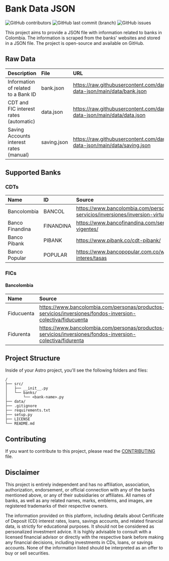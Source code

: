 # Bank Data JSON

![GitHub contributors](https://img.shields.io/github/contributors/danielcgiraldo/bank-data-json)
![GitHub last commit (branch)](https://img.shields.io/github/last-commit/danielcgiraldo/bank-data-json/main)
![GitHub issues](https://img.shields.io/github/issues/danielcgiraldo/bank-data-json)

This project aims to provide a JSON file with information related to banks in Colombia. The information is scraped from the banks' websites and stored in a JSON file. The project is open-source and available on GitHub.

## Raw Data

| Description                             | File        | URL                                                                                     |
| :-------------------------------------- | :---------- | :-------------------------------------------------------------------------------------- |
| Information of related to a Bank ID     | bank.json   | <https://raw.githubusercontent.com/danielcgiraldo/bank-data-json/main/data/bank.json>   |
| CDT and FIC interest rates (automatic)  | data.json   | <https://raw.githubusercontent.com/danielcgiraldo/bank-data-json/main/data/data.json>   |
| Saving Accounts interest rates (manual) | saving.json | <https://raw.githubusercontent.com/danielcgiraldo/bank-data-json/main/data/saving.json> |

## Supported Banks

### CDTs

| Name            | ID        | Source                                                                                     |
| :-------------- | :-------- | :----------------------------------------------------------------------------------------- |
| Bancolombia     | BANCOL    | <https://www.bancolombia.com/personas/productos-servicios/inversiones/inversion-virtual>   |
| Banco Finandina | FINANDINA | <https://www.bancofinandina.com/servicio-al-cliente/tasas-y-tarifas/tasas-vigentes/>       |
| Banco Pibank    | PIBANK    | <https://www.pibank.co/cdt-pibank/>                                                        |
| Banco Popular   | POPULAR   | <https://www.bancopopular.com.co/wps/portal/bancopopular/inicio/informacion-interes/tasas> |

### FICs

#### Bancolombia

| Name       | Source                                                                                                       |
| :--------- | :----------------------------------------------------------------------------------------------------------- |
| Fiducuenta | <https://www.bancolombia.com/personas/productos-servicios/inversiones/fondos-inversion-colectiva/fiducuenta> |
| Fidurenta  | <https://www.bancolombia.com/personas/productos-servicios/inversiones/fondos-inversion-colectiva/fidurenta>  |

## Project Structure

Inside of your Astro project, you'll see the following folders and files:

```text
/
├── src/
│   ├── __init__.py
│   └── banks/
│       └── <bank-name>.py
├── data/
├── .gitignore
├── requirements.txt
├── setup.py
├── LICENSE
└── README.md

```

## Contributing

If you want to contribute to this project, please read the [CONTRIBUTING](CONTRIBUTING.md) file.

## Disclaimer

This project is entirely independent and has no affiliation, association, authorization, endorsement, or official connection with any of the banks mentioned above, or any of their subsidiaries or affiliates. All names of banks, as well as any related names, marks, emblems, and images, are registered trademarks of their respective owners.

The information provided on this platform, including details about Certificate of Deposit (CD) interest rates, loans, savings accounts, and related financial data, is strictly for educational purposes. It should not be considered as personalized investment advice. It is highly advisable to consult with a licensed financial advisor or directly with the respective bank before making any financial decisions, including investments in CDs, loans, or savings accounts. None of the information listed should be interpreted as an offer to buy or sell securities.
